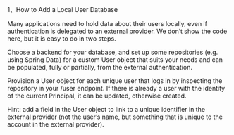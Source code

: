 1、How to Add a Local User Database

  Many applications need to hold data about their users locally, even if authentication is delegated to an external provider. We don’t show the code here, but it is easy to do in two steps.

  Choose a backend for your database, and set up some repositories (e.g. using Spring Data) for a custom User object that suits your needs and can be populated, fully or partially, from the external authentication.

  Provision a User object for each unique user that logs in by inspecting the repository in your /user endpoint. If there is already a user with the identity of the current Principal, it can be updated, otherwise created.

  Hint: add a field in the User object to link to a unique identifier in the external provider (not the user’s name, but something that is unique to the account in the external provider).
